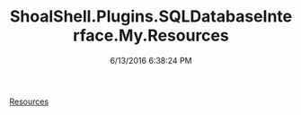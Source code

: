 ﻿---
title: ShoalShell.Plugins.SQLDatabaseInterface.My.Resources
date: 6/13/2016 6:38:24 PM
---

[Resources](T-ShoalShell.Plugins.SQLDatabaseInterface.My.Resources.Resources.html)

